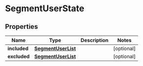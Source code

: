 

# SegmentUserState


## Properties

Name | Type | Description | Notes
------------ | ------------- | ------------- | -------------
**included** | [**SegmentUserList**](SegmentUserList.md) |  |  [optional]
**excluded** | [**SegmentUserList**](SegmentUserList.md) |  |  [optional]



